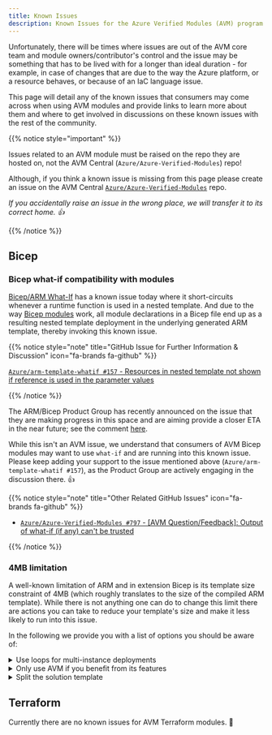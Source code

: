 ```yaml
---
title: Known Issues
description: Known Issues for the Azure Verified Modules (AVM) program
---
```


Unfortunately, there will be times where issues are out of the AVM core team and module owners/contributor's control and the issue may be something that has to be lived with for a longer than ideal duration - for example, in case of changes that are due to the way the Azure platform, or a resource behaves, or because of an IaC language issue.

This page will detail any of the known issues that consumers may come across when using AVM modules and provide links to learn more about them and where to get involved in discussions on these known issues with the rest of the community.

{{% notice style="important" %}}

Issues related to an AVM module must be raised on the repo they are hosted on, not the AVM Central (`Azure/Azure-Verified-Modules`) repo!

Although, if you think a known issue is missing from this page please create an issue on the AVM Central [`Azure/Azure-Verified-Modules`](https://github.com/Azure/Azure-Verified-Modules/issues/new/choose) repo.

*If you accidentally raise an issue in the wrong place, we will transfer it to its correct home. 👍*

{{% /notice %}}

## Bicep

### Bicep what-if compatibility with modules

[Bicep/ARM What-If](https://learn.microsoft.com/azure/azure-resource-manager/bicep/deploy-what-if) has a known issue today where it short-circuits whenever a runtime function is used in a nested template. And due to the way [Bicep modules](https://learn.microsoft.com/azure/azure-resource-manager/bicep/modules) work, all module declarations in a Bicep file end up as a resulting nested template deployment in the underlying generated ARM template, thereby invoking this known issue.

{{% notice style="note" title="GitHub Issue for Further Information & Discussion" icon="fa-brands fa-github" %}}

[`Azure/arm-template-whatif #157` - Resources in nested template not shown if reference is used in the parameter values](https://github.com/Azure/arm-template-whatif/issues/157)

{{% /notice %}}

The ARM/Bicep Product Group has recently announced on the issue that they are making progress in this space and are aiming provide a closer ETA in the near future; see the comment [here](https://github.com/Azure/arm-template-whatif/issues/157#issuecomment-2083179814).

While this isn't an AVM issue, we understand that consumers of AVM Bicep modules may want to use `what-if` and are running into this known issue. Please keep adding your support to the issue mentioned above (`Azure/arm-template-whatif #157`), as the Product Group are actively engaging in the discussion there. 👍

{{% notice style="note" title="Other Related GitHub Issues" icon="fa-brands fa-github" %}}

- [`Azure/Azure-Verified-Modules #797` - [AVM Question/Feedback]: Output of what-if (if any) can't be trusted](https://github.com/Azure/Azure-Verified-Modules/issues/797)

{{% /notice %}}

### 4MB limitation

A well-known limitation of ARM and in extension Bicep is its template size constraint of 4MB (which roughly translates to the size of the compiled ARM template). While there is not anything one can do to change this limit there are actions you can take to reduce your template's size and make it less likely to run into this issue.

In the following we provide you with a list of options you should be aware of:

<details>
<summary>Use loops for multi-instance deployments</summary>

If you deploy multiple instances of the same module (e.g., DNS entries) you should invoke the module using a loop once, as opposed to separate references to the same module. The reason comes down the way that ARM interprets these references: Each reference of a module is restored to its full ARM size. That means, if you invoke the same module 3 separate time, you will find that this module's template is added 3 times as a nested deployment. If you use a loop instead, the reference is only added once and invoked as many times as your loop as entries.

For example, you should refactor the code
```bicep
targetScope = 'subscription'

@description('The principal to assign the roles to.')
param principalId string

module testDeployment1 'br/public:avm/res/authorization/role-assignment/sub-scope:0.1.0' = {
  params: {
    principalId: principalId
    roleDefinitionIdOrName: 'Contributor'
  }
}
module testDeployment2 'br/public:avm/res/authorization/role-assignment/sub-scope:0.1.0' = {
  params: {
    principalId: principalId
    roleDefinitionIdOrName: 'Role Based Access Control Administrator'
  }
}
```
to
```bicep
targetScope = 'subscription'

@description('The principal to assign the roles to.')
param principalId string

var rolesToAssign = [
  'Contributor'
  'Role Based Access Control Administrator'
]

module testDeployment 'br/public:avm/res/authorization/role-assignment/sub-scope:0.1.0' = [
  for role in rolesToAssign: {
    params: {
      principalId: principalId
      roleDefinitionIdOrName: role
    }
  }
]
```
instead. I this particular example, the compiled JSON for first example has a size of `18kb`, the second using a loop `10kb`.

</details>


<details>
<summary>Only use AVM if you benefit from its features</summary>

Using AVM modules can come with a lot of advantages compared to a native resource deployment. This can be as simple as being a 'module' deployment, enabling you to deploy to multiple scopes at once in the same template, all the way to encapsulating entire solution into a single invocation and hence drastically reducing the complexity of your own template.

However, they also come with certain limitations. For one, that you're dependent on the module providing you all the features you need, but moreover, that the very same features are always part of the module, whether you use them or not, hence contributing to your solution template's size.

With this in mind, our recommendation is to only use AVM modules if you use any of its features, hence justifying the contribution to your template's size.

Recommendations
- Only use the `br/public:avm/res/resources/resource-group` resource if you deploy resource groups with role assignments
- Only use the `br/public/avm/res|ptn/authorization/(...)` modules if you benefit from their scope flexibility
- When facing challenges with the template size, start replacing individual module references with their native counter-part under consideration of the size-reduction (considering large modules like API-Management, Storage Account, etc.) and the complexity of re-implementing the required features yourself. The good news: You can cherry-pick the parts of the AVM template you need.

</details>

<details>
<summary>Split the solution template</summary>

Probably the most uncomfortable option. If you cannot deploy your solution in one go, it may make sense to split it into logical chunks that you can deploy separately and optionally in sequence (e.g., in your workflow).

This approach comes with a few drawbacks such as the potentially longer deployment time and less intuitive resolution of interdependencies. In other words, if many of your module deployments use each other's outputs and you split them into multiple templates you'd need to create 'existing' references in the later deployments.

For example, splitting the following two resources
```bicep

module acr 'br/public:avm/res/container-registry/registry:0.9.3' = {
  params: {
    name: 'myContainerRegistry'
  }
}

module key 'br/public:avm/res/key-vault/vault/key:0.1.0'= {
  params: {
    name: 'myKey'
    keyVaultName: 'keyVaultName'
    roleAssignments: [
      {
        principalId: acr.outputs.systemAssignedMIPrincipalId!
        roleDefinitionIdOrName: 'Key Vault Crypto Service Encryption User'
      }
    ]
  }
}
```
in two template requires you to either add an output for the first resource's identity to the template and pass it to the subsequent deployment, or create an `existing`  reference in the second template like

```bicep
resource acr 'Microsoft.ContainerRegistry/registries@2025-04-01' existing = {
  name: 'myContainerRegistry'
}

module key 'br/public:avm/res/key-vault/vault/key:0.1.0'= {
  params: {
    name: 'myKey'
    keyVaultName: 'keyVaultName'
    roleAssignments: [
      {
        principalId: acr.identity.principalId
        roleDefinitionIdOrName: 'Key Vault Crypto Service Encryption User'
      }
    ]
  }
}
```

</details>

## Terraform

Currently there are no known issues for AVM Terraform modules. 🥳
